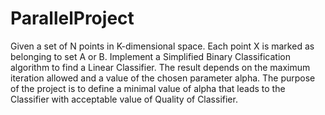 # ParallelProject
Given a set of N points in K-dimensional space. Each point X is marked as belonging to set A or B. 
Implement a Simplified Binary Classification algorithm to find a Linear Classifier. 
The result depends on the maximum iteration allowed and a value of the chosen parameter alpha. 
The purpose of the project is to define a minimal value of alpha that leads to the Classifier with acceptable 
value of Quality of Classifier.

